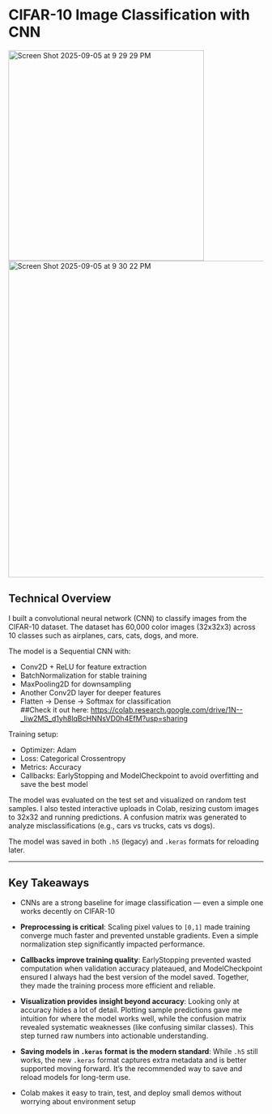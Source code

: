 

# CIFAR-10 Image Classification with CNN
<img width="386" height="416" alt="Screen Shot 2025-09-05 at 9 29 29 PM" src="https://github.com/user-attachments/assets/220d617f-9493-44b7-b58a-85040916d2bc" />
<img width="813" height="626" alt="Screen Shot 2025-09-05 at 9 30 22 PM" src="https://github.com/user-attachments/assets/3bcd2bc4-c3fb-4c74-abea-cfdf4b61426f" />

## Technical Overview  

I built a convolutional neural network (CNN) to classify images from the CIFAR-10 dataset. The dataset has 60,000 color images (32x32x3) across 10 classes such as airplanes, cars, cats, dogs, and more.  

The model is a Sequential CNN with:  
- Conv2D + ReLU for feature extraction  
- BatchNormalization for stable training  
- MaxPooling2D for downsampling  
- Another Conv2D layer for deeper features  
- Flatten → Dense → Softmax for classification  
##Check it out here: https://colab.research.google.com/drive/1N--_liw2MS_d1yh8lqBcHNNsVD0h4EfM?usp=sharing

Training setup:  
- Optimizer: Adam  
- Loss: Categorical Crossentropy  
- Metrics: Accuracy  
- Callbacks: EarlyStopping and ModelCheckpoint to avoid overfitting and save the best model  

The model was evaluated on the test set and visualized on random test samples. I also tested interactive uploads in Colab, resizing custom images to 32x32 and running predictions. A confusion matrix was generated to analyze misclassifications (e.g., cars vs trucks, cats vs dogs).  

The model was saved in both `.h5` (legacy) and `.keras`  formats for reloading later.  

---

## Key Takeaways  

- CNNs are a strong baseline for image classification — even a simple one works decently on CIFAR-10  
- **Preprocessing is critical**: Scaling pixel values to `[0,1]` made training converge much faster and prevented unstable gradients. Even a simple normalization step significantly impacted performance.  

- **Callbacks improve training quality**: EarlyStopping prevented wasted computation when validation accuracy plateaued, and ModelCheckpoint ensured I always had the best version of the model saved. Together, they made the training process more efficient and reliable.  

- **Visualization provides insight beyond accuracy**: Looking only at accuracy hides a lot of detail. Plotting sample predictions gave me intuition for where the model works well, while the confusion matrix revealed systematic weaknesses (like confusing similar classes). This step turned raw numbers into actionable understanding.  

- **Saving models in `.keras` format is the modern standard**: While `.h5` still works, the new `.keras` format captures extra metadata and is better supported moving forward. It’s the recommended way to save and reload models for long-term use.  
- Colab makes it easy to train, test, and deploy small demos without worrying about environment setup  
